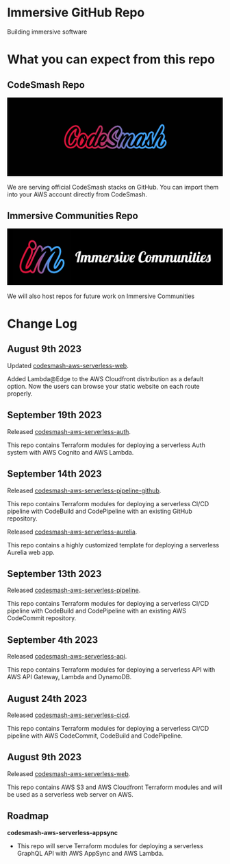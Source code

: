 # Immersive GitHub Repo

Building immersive software

# What you can expect from this repo

## CodeSmash Repo

![CodeSmash](https://github.com/immmersive/immmersive/blob/main/CodeSmash.jpg)

We are serving official CodeSmash stacks on GitHub. You can import them into your AWS account directly from CodeSmash.

## Immersive Communities Repo

![CodeSmash](https://github.com/immmersive/immmersive/blob/main/BPL.png)

We will also host repos for future work on Immersive Communities

# Change Log

## August 9th 2023

Updated [codesmash-aws-serverless-web](https://github.com/immmersive/codesmash-aws-serverless-web). 

Added Lambda@Edge to the AWS Cloudfront distribution as a default option. Now the users can browse your static website on each route properly.

## September 19th 2023

Released [codesmash-aws-serverless-auth](https://github.com/immmersive/codesmash-aws-serverless-auth).

This repo contains Terraform modules for deploying a serverless Auth system with AWS Cognito and AWS Lambda.

## September 14th 2023

Released [codesmash-aws-serverless-pipeline-github](https://github.com/immmersive/codesmash-aws-serverless-pipeline-github).

This repo contains Terraform modules for deploying a serverless CI/CD pipeline with CodeBuild and CodePipeline with an existing GitHub repository.

Released [codesmash-aws-serverless-aurelia](https://github.com/immmersive/codesmash-aws-serverless-aurelia).

This repo contains a highly customized template for deploying a serverless Aurelia web app.

## September 13th 2023

Released [codesmash-aws-serverless-pipeline](https://github.com/immmersive/codesmash-aws-serverless-pipeline).

This repo contains Terraform modules for deploying a serverless CI/CD pipeline with CodeBuild and CodePipeline with an existing AWS CodeCommit repository.

## September 4th 2023

Released [codesmash-aws-serverless-api](https://github.com/immmersive/codesmash-aws-serverless-api).

This repo contains Terraform modules for deploying a serverless API with AWS API Gateway, Lambda and DynamoDB.

## August 24th 2023

Released [codesmash-aws-serverless-cicd](https://github.com/immmersive/codesmash-aws-serverless-cicd).

This repo contains Terraform modules for deploying a serverless CI/CD pipeline with AWS CodeCommit, CodeBuild and CodePipeline.

## August 9th 2023

Released [codesmash-aws-serverless-web](https://github.com/immmersive/codesmash-aws-serverless-web). 

This repo contains AWS S3 and AWS Cloudfront Terraform modules and will be used as a serverless web server on AWS.

## Roadmap

**codesmash-aws-serverless-appsync**
  - This repo will serve Terraform modules for deploying a serverless GraphQL API with AWS AppSync and AWS Lambda. 

